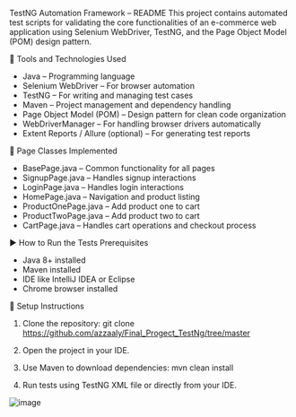 TestNG Automation Framework – README
This project contains automated test scripts for validating the core functionalities of an e-commerce web application using Selenium WebDriver, TestNG, and the Page Object Model (POM) design pattern.
 

🧰 Tools and Technologies Used

- Java – Programming language
- Selenium WebDriver – For browser automation
- TestNG – For writing and managing test cases
- Maven – Project management and dependency handling
- Page Object Model (POM) – Design pattern for clean code organization
- WebDriverManager – For handling browser drivers automatically
- Extent Reports / Allure (optional) – For generating test reports

📄 Page Classes Implemented

- BasePage.java – Common functionality for all pages 
- SignupPage.java – Handles signup interactions 
- LoginPage.java – Handles login interactions 
- HomePage.java – Navigation and product listing 
- ProductOnePage.java – Add product one to cart 
- ProductTwoPage.java – Add product two to cart 
- CartPage.java – Handles cart operations and checkout process


▶️ How to Run the Tests
Prerequisites

- Java 8+ installed
- Maven installed
- IDE like IntelliJ IDEA or Eclipse
- Chrome browser installed

🔧 Setup Instructions

1. Clone the repository:
   git clone https://github.com/azzaaly/Final_Progect_TestNg/tree/master
2. Open the project in your IDE.

3. Use Maven to download dependencies:
   mvn clean install

4. Run tests using TestNG XML file or directly from your IDE.

![image](https://github.com/user-attachments/assets/021cbc97-2fc3-4902-ab5b-613591822f55)
